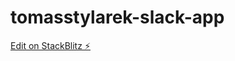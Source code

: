 # tomasstylarek-slack-app

[Edit on StackBlitz ⚡️](https://stackblitz.com/edit/tomasstylarek-slack-app)